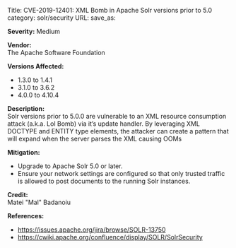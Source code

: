 Title: CVE-2019-12401: XML Bomb in Apache Solr versions prior to 5.0
category: solr/security
URL:
save_as:

**Severity:** Medium

**Vendor:**  
The Apache Software Foundation

**Versions Affected:**

* 1.3.0 to 1.4.1
* 3.1.0 to 3.6.2
* 4.0.0 to 4.10.4

**Description:**  
Solr versions prior to 5.0.0 are vulnerable to an XML resource
consumption attack (a.k.a. Lol Bomb) via it’s update handler. By leveraging
XML DOCTYPE and ENTITY type elements, the attacker can create a pattern
that will expand when the server parses the XML causing OOMs

**Mitigation:**  
* Upgrade to Apache Solr 5.0 or later.
* Ensure your network settings are configured so that only trusted traffic is allowed to post documents to the running Solr instances.

**Credit:**  
Matei "Mal" Badanoiu

**References:**

* <https://issues.apache.org/jira/browse/SOLR-13750>
* <https://cwiki.apache.org/confluence/display/SOLR/SolrSecurity>

